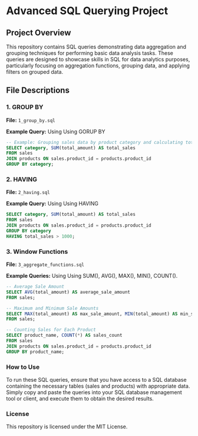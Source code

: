# Advanced SQL Querying Project

## Project Overview
This repository contains SQL queries demonstrating data aggregation and grouping techniques for performing basic data analysis tasks. These queries are designed to showcase skills in SQL for data analytics purposes, particularly focusing on aggregation functions, grouping data, and applying filters on grouped data.

## File Descriptions

### 1. GROUP BY
**File:** `1_group_by.sql`

**Example Query:**
Using Using GORUP BY
```sql
-- Example: Grouping sales data by product category and calculating total sales amount for each category
SELECT category, SUM(total_amount) AS total_sales
FROM sales
JOIN products ON sales.product_id = products.product_id
GROUP BY category;
```
### 2. HAVING
**File:**  `2_having.sql`

**Example Query:**
Using Using HAVING

```sql
SELECT category, SUM(total_amount) AS total_sales
FROM sales
JOIN products ON sales.product_id = products.product_id
GROUP BY category
HAVING total_sales > 1000;
```

### 3. Window Functions
**File:** `3_aggregate_functions.sql`

**Example Queries:**
Using Using SUM(), AVG(), MAX(), MIN(), COUNT().

```sql
-- Average Sale Amount
SELECT AVG(total_amount) AS average_sale_amount
FROM sales;

-- Maximum and Minimum Sale Amounts
SELECT MAX(total_amount) AS max_sale_amount, MIN(total_amount) AS min_sale_amount
FROM sales;

-- Counting Sales for Each Product
SELECT product_name, COUNT(*) AS sales_count
FROM sales
JOIN products ON sales.product_id = products.product_id
GROUP BY product_name;
```

### How to Use
To run these SQL queries, ensure that you have access to a SQL database containing the necessary tables (sales and products) with appropriate data. Simply copy and paste the queries into your SQL database management tool or client, and execute them to obtain the desired results.

### License
This repository is licensed under the MIT License.




